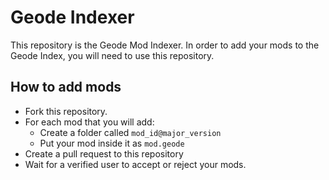 # Geode Indexer

This repository is the Geode Mod Indexer. In order to add your mods to the Geode Index, you will need to use this repository.

## How to add mods  
* Fork this repository.  
* For each mod that you will add:  
  * Create a folder called `mod_id@major_version`
  * Put your mod inside it as `mod.geode`
* Create a pull request to this repository
* Wait for a verified user to accept or reject your mods.
